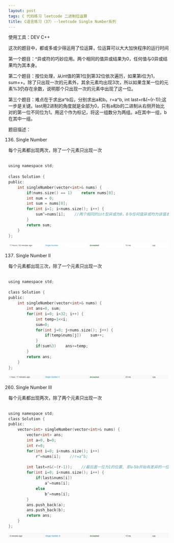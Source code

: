 ```yaml
---
layout: post
tags: C 代码练习 leetcode 二进制位运算
title: C语言练习（37）--leetcode Single Number系列
---
```


使用工具：DEV C++

这次的题目中，都或多或少得运用了位运算，位运算可以大大加快程序的运行时间

第一个题目：^异或符的巧妙应用。两个相同的值异或结果为0，任何值与0异或结果均为其本身。

第二个题目：按位处理，从int值的第1位到第32位依次遍历，如果第i位为1，sum++。除了只出现一次的元素外，其余元素均出现3次，所以如果含某一位的元素%3仍存在余数，说明那个只出现一次的元素中出现了这一位。

第三个题目：难点在于求出a^b后，分别求出a和b。r=a^b, int last=r&(~(r-1));这一步是关键。last用2进制的角度就是全部为0，只有a和b的二进制从右侧开始比对的第一位不同位为1。用这个作为标记，将这一组数分为两组。a在其中一组，b在其中一组。

题目描述：

136. Single Number

每个元素都出现两次，除了一个元素只出现一次 

```c

using namespace std;

class Solution {
public:
    int singleNumber(vector<int>& nums) {
    	if(nums.size() == 1)    return nums[0];
		int num = 0;
		int sum = nums[0];
		for(int i=1; i<nums.size(); i++) {
			sum^=nums[i];    //两个相同的int型异或为0，0与任何值异或均为该值本身 
		}
		return sum;
    }
};

```

![](/assets/img/2016-09-08-C37/1.png)

137. Single Number II

每个元素都出现三次，除了一个元素只出现一次

```c

using namespace std;

class Solution {
public:
    int singleNumber(vector<int>& nums) {
        int ans=0, sum;
        for(int i=0; i<32; i++) {
        	int temp=1<<i;
        	sum=0;
        	for(int j=0; j<nums.size(); j++) {
        		if(temp&nums[j])    sum++;
			}
			if(sum%3)    ans+=temp;
		}
		return ans;
    }
};

```

![](/assets/img/2016-09-08-C37/2.png)

260. Single Number III

每个元素都出现两次，除了两个元素只出现一次 

```c

using namespace std;
class Solution {
public:
    vector<int> singleNumber(vector<int>& nums) {
        vector<int> ans;
        int a=0, b=0;
        int r=0;
        for(int i=0; i<nums.size(); i++)
        	r^=nums[i];    //r=a^b;
        
        int last=r&(~(r-1));    //最后面一位为1的位置, 即a与b开始有差异的一位，000010000的格式（用来区分a和b的差异)
        for(int i=0; i<nums.size(); i++) {
        	if(last&nums[i])
        		a^=nums[i];
        	else
        		b^=nums[i];
		}
		ans.push_back(a);
		ans.push_back(b);
		return ans;	
    }
};

```

![](/assets/img/2016-09-08-C37/3.png)